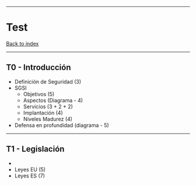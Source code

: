 
---
# Test

[Back to index](../README.md)

---
## T0 - Introducción
- Definición de Seguridad (3)
- SGSI
	- Objetivos (5)
	- Aspectos (Diagrama - 4)
	- Servicios (3 + 2 + 2)
	- Implantación (4)
	- Niveles Madurez (4)
- Defensa en profundidad (diagrama - 5)
---
## T1 - Legislación
- 
- Leyes EU (5)
- Leyes ES (7)
